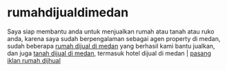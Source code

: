 # rumahdijualdimedan
Saya siap membantu anda untuk menjualkan rumah atau tanah atau ruko anda, karena saya sudah berpengalaman sebagai agen property di medan, sudah beberapa <a href="https://www.medanhouse.com/search/label/Rumah-dijual-dimedan?max-results=12">rumah dijual di medan</a> yang berhasil kami bantu jualkan, dan juga <a href="https://www.medanhouse.com/search/label/tanah-dijual?max-results=12">tanah dijual di medan</a>, termasuk hotel dijual di medan | <a href="https://adarumah.id">pasang iklan rumah dijhual</a>
